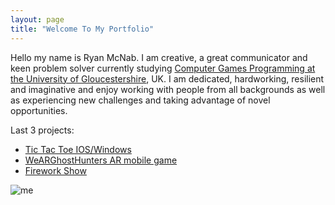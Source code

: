 ```yaml
---
layout: page
title: "Welcome To My Portfolio"
---
```


Hello my name is Ryan McNab. I am creative, a great communicator and keen problem solver currently studying [Computer Games Programming at the University of Gloucestershire](https://www.glos.ac.uk/courses/course/cgp-bsc-computer-games-programming/), UK. 
I am dedicated, hardworking, resilient and imaginative and enjoy working with people from all backgrounds as well as experiencing new challenges and taking advantage of novel opportunities.

Last 3 projects:
- [Tic Tac Toe IOS/Windows](https://onlyrynmc.github.io/TicTacToe/)
- [WeARGhostHunters AR mobile game](https://onlyrynmc.github.io/WeARGhostHunters/)
- [Firework Show](https://onlyrynmc.github.io/FireworkShow/) 


![me](https://github.com/OnlyRyNMC/OnlyRyNMC.github.io/assets/147284195/1524fcc1-6749-4a70-89a3-38cffbe4ced9)
